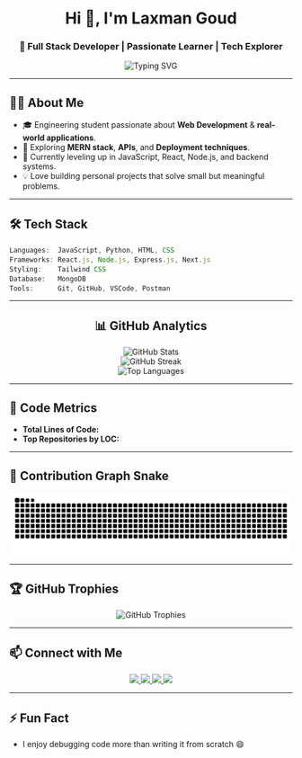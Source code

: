 <h1 align="center">Hi 👋, I'm Laxman Goud</h1>
<h3 align="center">🚀 Full Stack Developer | Passionate Learner | Tech Explorer</h3>

<p align="center">
  <img src="https://readme-typing-svg.demolab.com?font=Fira+Code&duration=2000&pause=1000&color=33DDCC&center=true&vCenter=true&width=435&lines=Welcome+to+my+GitHub!;Full+Stack+Developer;Loves+building+cool+web+apps" alt="Typing SVG" />
</p>

---

## 🧑‍💻 About Me
- 🎓 Engineering student passionate about **Web Development** & **real-world applications**.  
- 🔭 Exploring **MERN stack**, **APIs**, and **Deployment techniques**.  
- 🌱 Currently leveling up in JavaScript, React, Node.js, and backend systems.  
- 💡 Love building personal projects that solve small but meaningful problems.  

---

## 🛠️ Tech Stack

```js
Languages:  JavaScript, Python, HTML, CSS
Frameworks: React.js, Node.js, Express.js, Next.js
Styling:    Tailwind CSS
Database:   MongoDB
Tools:      Git, GitHub, VSCode, Postman
```

---

<h2 align="center">📊 GitHub Analytics</h2>

<div align="center">
  <img src="https://github-readme-stats.vercel.app/api?username=laxman-goud&show_icons=true&theme=tokyonight&hide_border=true&include_all_commits=true&count_private=true" alt="GitHub Stats" />
</div>

<div align="center">
  <img src="https://github-readme-streak-stats.herokuapp.com/?user=laxman-goud&theme=tokyonight&hide_border=true" alt="GitHub Streak" />
</div>

<div align="center">
  <img src="https://github-readme-stats.vercel.app/api/top-langs/?username=laxman-goud&layout=compact&theme=tokyonight&hide_border=true" alt="Top Languages" />
</div>

---

## 📏 Code Metrics

- **Total Lines of Code:** <!--TOTAL_LOC-->
- **Top Repositories by LOC:**
<!--TOP_REPOS_LOC-->


---

## 🐍 Contribution Graph Snake

<p align="center">
  <img src="https://raw.githubusercontent.com/laxman-goud/laxman-goud/output/github-contribution-grid-snake.svg" alt="snake animation" />
</p>

---

## 🏆 GitHub Trophies

<p align="center">
  <img src="https://github-profile-trophy.vercel.app/?username=laxman-goud&theme=tokyonight&no-frame=true&no-bg=false&margin-w=4" alt="GitHub Trophies" />
</p>

---

## 📫 Connect with Me

<p align="center">
  <a href="https://www.linkedin.com/in/laxman-gaddamidi" target="_blank">
    <img src="https://img.shields.io/badge/LinkedIn-0A66C2?style=for-the-badge&logo=linkedin&logoColor=white" />
  </a>
  <a href="mailto:laxmangaddamidi92@gmail.com" target="_blank">
    <img src="https://img.shields.io/badge/Gmail-D14836?style=for-the-badge&logo=gmail&logoColor=white" />
  </a>
  <a href="https://leetcode.com/u/laxmangaddamidi/" target="_blank">
    <img src="https://img.shields.io/badge/LeetCode-FFA116?style=for-the-badge&logo=leetcode&logoColor=black" />
  </a>
  <a href="https://wa.me/message/LX2EZHGDATT6D1" target="_blank">
    <img src="https://img.shields.io/badge/WhatsApp-25D366?style=for-the-badge&logo=whatsapp&logoColor=white" />
  </a>
</p>

---

## ⚡ Fun Fact
- I enjoy debugging code more than writing it from scratch 😄  
